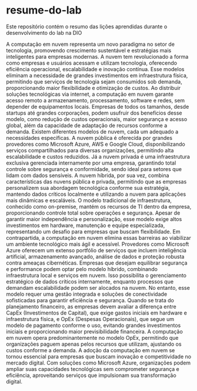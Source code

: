 # resume-do-lab
Este repositório contém o resumo das lições aprendidas durante o desenvolvimento do lab na DIO

A computação em nuvem representa um novo paradigma no setor de tecnologia, promovendo crescimento sustentável e estratégias mais inteligentes para empresas modernas. 
A nuvem tem revolucionado a forma como empresas e usuários acessam e utilizam tecnologia, oferecendo eficiência operacional, escalabilidade e inovação contínua. Esse modelos eliminam a necessidade de grandes investimentos em infraestrutura física, permitindo que serviços de tecnologia sejam consumidos sob demanda, proporcionando maior flexibilidade e otimização de custos. Ao distribuir soluções tecnológicas via internet, a computação em nuvem garante acesso remoto a armazenamento, processamento, software e redes, sem depender de equipamentos locais. Empresas de todos os tamanhos, desde startups até grandes corporações, podem usufruir dos benefícios desse modelo, como redução de custos operacionais, maior segurança e acesso global, além da capacidade de adaptação de recursos conforme a demanda. 
Existem diferentes modelos de nuvem, cada um adequado a necessidades específicas. A nuvem pública é oferecida por grandes provedores como Microsoft Azure, AWS e Google Cloud, disponibilizando serviços compartilhados para diversas organizações, permitindo alta escalabilidade e custos reduzidos. Já a nuvem privada é uma infraestrutura exclusiva gerenciada internamente por uma empresa, garantindo total controle sobre segurança e conformidade, sendo ideal para setores que lidam com dados sensíveis. A nuvem híbrida, por sua vez, combina características das nuvens pública e privada, permitindo que as empresas personalizem sua abordagem tecnológica conforme sua estratégia, mantendo dados críticos localmente e utilizando a nuvem para aplicações mais dinâmicas e escaláveis. 
O modelo tradicional de infraestrutura, conhecido como on-premise, mantém os recursos de TI dentro da empresa, proporcionando controle total sobre operações e segurança. Apesar de garantir maior independência e personalização, esse modelo exige altos investimentos em hardware, manutenção e equipe especializada, representando um desafio para empresas que buscam flexibilidade. Em contrapartida, a computação em nuvem elimina essas barreiras ao viabilizar um ambiente tecnológico mais ágil e acessível. Provedores como Microsoft Azure oferecem um extenso portfólio de serviços que incluem inteligência artificial, armazenamento avançado, análise de dados e proteção robusta contra ameaças cibernéticas. 
Empresas que desejam equilibrar segurança e performance podem optar pelo modelo híbrido, combinando infraestrutura local e serviços em nuvem. Isso possibilita o gerenciamento estratégico de dados críticos internamente, enquanto processos que demandam escalabilidade podem ser alocados na nuvem. No entanto, esse modelo requer uma gestão integrada e soluções de conectividade sofisticadas para garantir eficiência e segurança. Quando se trata do planejamento financeiro, as empresas devem avaliar a diferença entre CapEx (Investimentos de Capital), que exige gastos iniciais em hardware e infraestrutura física, e OpEx (Despesas Operacionais), que segue um modelo de pagamento conforme o uso, evitando grandes investimentos iniciais e proporcionando maior previsibilidade financeira. A computação em nuvem opera predominantemente no modelo OpEx, permitindo que organizações paguem apenas pelos recursos que utilizam, ajustando os custos conforme a demanda. A adoção da computação em nuvem se tornou essencial para empresas que buscam inovação e competitividade no mercado digital. Com soluções como Microsoft Azure, organizações podem ampliar suas capacidades tecnológicas sem comprometer segurança e eficiência, aproveitando serviços que impulsionam sua transformação digital.

